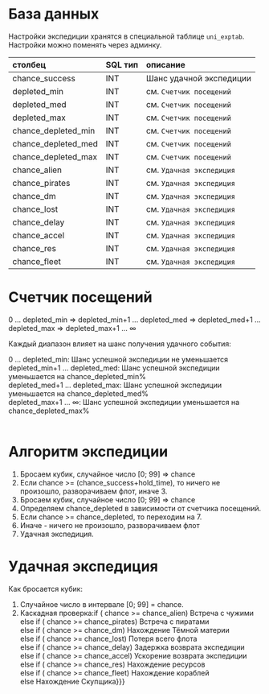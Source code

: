 # База данных #

Настройки экспедиции хранятся в специальной таблице `uni_exptab`.
Настройки можно поменять через админку.

| **столбец** | **SQL тип** | **описание** |
|:------------|:------------|:-------------|
|chance\_success| INT         | Шанс удачной экспедиции |
|depleted\_min| INT         | см. `Счетчик посещений` |
|depleted\_med| INT         | см. `Счетчик посещений` |
|depleted\_max| INT         | см. `Счетчик посещений` |
|chance\_depleted\_min| INT         | см. `Счетчик посещений` |
|chance\_depleted\_med| INT         | см. `Счетчик посещений` |
|chance\_depleted\_max| INT         | см. `Счетчик посещений` |
|chance\_alien| INT         | см. `Удачная экспедиция` |
|chance\_pirates| INT         | см. `Удачная экспедиция` |
|chance\_dm   | INT         | см. `Удачная экспедиция` |
|chance\_lost | INT         | см. `Удачная экспедиция` |
|chance\_delay| INT         | см. `Удачная экспедиция` |
|chance\_accel| INT         | см. `Удачная экспедиция` |
|chance\_res  | INT         | см. `Удачная экспедиция` |
|chance\_fleet| INT         | см. `Удачная экспедиция` |

# Счетчик посещений #

0 ... depleted\_min => depleted\_min+1 ... depleted\_med => depleted\_med+1 ... depleted\_max => depleted\_max+1 ... ∞

Каждый диапазон влияет на шанс получения удачного события:

0 ... depleted\_min: Шанс успешной экспедиции не уменьшается<br>
depleted_min+1 ... depleted_med: Шанс успешной экспедиции уменьшается на chance_depleted_min%<br>
depleted_med+1 ... depleted_max: Шанс успешной экспедиции уменьшается на chance_depleted_med%<br>
depleted_max+1 ... ∞: Шанс успешной экспедиции уменьшается на chance_depleted_max%<br>
<br>
<h1>Алгоритм экспедиции</h1>

<ol><li>Бросаем кубик, случайное число [0; 99] => chance<br>
</li><li>Если chance >= (chance_success+hold_time), то ничего не произошло, разворачиваем флот, иначе 3.<br>
</li><li>Бросаем кубик, случайное число [0; 99] => chance<br>
</li><li>Определяем chance_depleted в зависимости от счетчика посещений.<br>
</li><li>Если chance >= chance_depleted, то переходим на 7.<br>
</li><li>Иначе - ничего не произошло, разворачиваем флот<br>
</li><li>Удачная экспедиция.</li></ol>

<h1>Удачная экспедиция</h1>

Как бросается кубик:<br>
<ol><li>Случайное число в интервале [0; 99] = chance.<br>
</li><li>Каскадная проверка:if ( chance >= chance_alien) Встреча с чужими<br>
else if ( chance >= chance_pirates) Встреча с пиратами<br>
else if ( chance >= chance_dm) Нахождение Тёмной материи<br>
else if ( chance >= chance_lost) Потеря всего флота <br>
else if ( chance >= chance_delay) Задержка возврата экспедиции<br>
else if ( chance >= chance_accel) Ускорение возврата экспедиции<br>
else if ( chance >= chance_res) Нахождение ресурсов<br>
else if ( chance >= chance_fleet) Нахождение кораблей<br>
else Нахождение Скупщика}}}</code></pre>